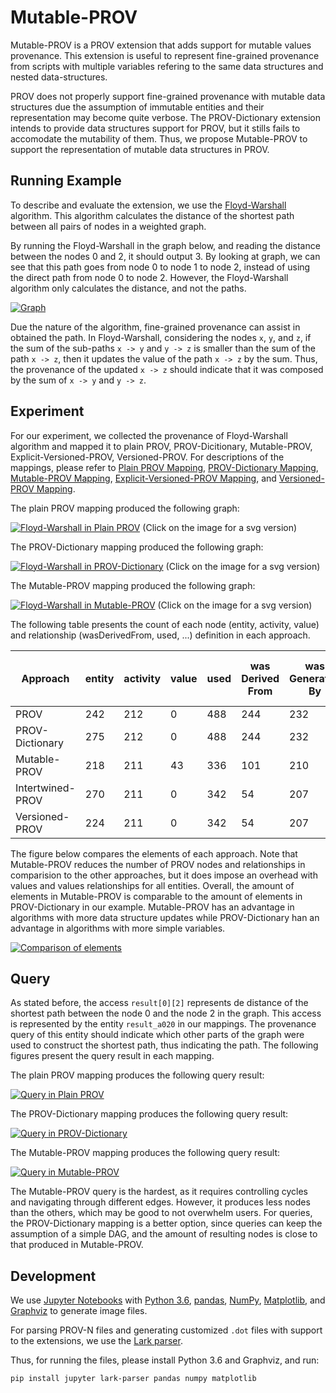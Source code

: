 # Mutable-PROV

Mutable-PROV is a PROV extension that adds support for mutable values provenance. This extension is useful to represent fine-grained provenance from scripts with multiple variables refering to the same data structures and nested data-structures.


PROV does not properly support fine-grained provenance with mutable data structures due the assumption of immutable entities and their representation may become quite verbose. The PROV-Dictionary extension intends to provide data structures support for PROV, but it stills fails to accomodate the mutability of them. Thus, we propose Mutable-PROV to support the representation of mutable data structures in PROV.

## Running Example

To describe and evaluate the extension, we use the [Floyd-Warshall](https://github.com/dew-uff/mutable-PROV/tree/master/algorithm.py) algorithm. This algorithm calculates the distance of the shortest path between all pairs of nodes in a weighted graph.

By running the Floyd-Warshall in the graph below, and reading the distance between the nodes 0 and 2, it should output 3. By looking at graph, we can see that this path goes from node 0 to node 1 to node 2, instead of using the direct path from node 0 to node 2. However, the Floyd-Warshall algorithm only calculates the distance, and not the paths.

[![Graph](https://github.com/dew-uff/mutable-prov/raw/master/graphs/graph.png)](https://github.com/dew-uff/mutable-prov/raw/master/graphs/graph.svg)

Due the nature of the algorithm, fine-grained provenance can assist in obtained the path. In Floyd-Warshall, considering the nodes `x`, `y`, and `z`, if the sum of the sub-paths `x -> y` and `y -> z` is smaller than the sum of the path `x -> z`, then it updates the value of the path `x -> z` by the sum. Thus, the provenance of the updated `x -> z` should indicate that it was composed by the sum of `x -> y` and `y -> z`.

## Experiment

For our experiment, we collected the provenance of Floyd-Warshall algorithm and mapped it to plain PROV, PROV-Dicitionary, Mutable-PROV, Explicit-Versioned-PROV, Versioned-PROV. For descriptions of the mappings, please refer to [Plain PROV Mapping](prov.md), [PROV-Dictionary Mapping](prov-dictionary.md), [Mutable-PROV Mapping](mutable-prov.md), [Explicit-Versioned-PROV Mapping](explicit-versioned-prov.md), and [Versioned-PROV Mapping](versioned-prov.md).


The plain PROV mapping produced the following graph:

[![Floyd-Warshall in Plain PROV](https://github.com/dew-uff/mutable-prov/raw/master/plain_prov/floydwarshall.png)](https://github.com/dew-uff/mutable-prov/raw/master/plain_prov/floydwarshall.svg)
(Click on the image for a svg version)

The PROV-Dictionary mapping produced the following graph:

[![Floyd-Warshall in PROV-Dictionary](https://github.com/dew-uff/mutable-prov/raw/master/prov_dictionary/floydwarshall.png)](https://github.com/dew-uff/mutable-prov/raw/master/prov_dictionary/floydwarshall.svg)
(Click on the image for a svg version)

The Mutable-PROV mapping produced the following graph:

[![Floyd-Warshall in Mutable-PROV](https://github.com/dew-uff/mutable-prov/raw/master/mutable_prov/floydwarshall.png)](https://github.com/dew-uff/mutable-prov/raw/master/mutable_prov/floydwarshall.svg)
(Click on the image for a svg version)

The following table presents the count of each node (entity, activity, value) and relationship (wasDerivedFrom, used, ...) definition in each approach.

Approach|entity|activity|value|used|was<br>Derived<br>From|was<br>Generated<br>By|had<br>Member|had<br>Dictionary<br>Member|derived<br>By<br>Insertion<br>From|accessed<br>Part|accessed|defined|was<br>Defined<br>By|derived<br>By<br>Insertion|used<br>Part|reference<br>Derived<br>From|part<br>Generated<br>By
---|---|---|---|---|---|---|---|---|---|---|---|---|---|---|---|---|---
PROV|242|212|0|488|244|232|126|0|0|0|0|0|0|0|0|0|0
PROV-Dictionary|275|212|0|488|244|232|0|0|42|0|0|0|0|0|0|0|0
Mutable-PROV|218|211|43|336|101|210|0|0|0|134|47|37|37|8|0|0|0
Intertwined-PROV|270|211|0|342|54|207|0|15|3|0|0|0|0|0|134|181|3
Versioned-PROV|224|211|0|342|54|207|0|0|0|0|0|0|0|8|134|181|3


The figure below compares the elements of each approach. Note that Mutable-PROV reduces the number of PROV nodes and relationships in comparision to the other approaches, but it does impose an overhead with values and values relationships for all entities. Overall, the amount of elements in Mutable-PROV is comparable to the amount of elements in PROV-Dictionary in our example. Mutable-PROV has an advantage in algorithms with more data structure updates while PROV-Dictionary han an advantage in algorithms with more simple variables.


[![Comparison of elements](https://github.com/dew-uff/mutable-prov/raw/master/graphs/comparison.png)](https://github.com/dew-uff/mutable-prov/raw/master/graphs/comparison.svg)


## Query

As stated before, the access `result[0][2]` represents de distance of the shortest path between the node 0 and the node 2 in the graph. This access is represented by the entity `result_a020` in our mappings.
The provenance query of this entity should indicate which other parts of the graph were used to construct the shortest path, thus indicating the path. The following figures present the query result in each mapping.

The plain PROV mapping produces the following query result:

[![Query in Plain PROV](https://github.com/dew-uff/mutable-prov/raw/master/plain_prov/query.png)](https://github.com/dew-uff/mutable-prov/raw/master/plain_prov/query.svg)

The PROV-Dictionary mapping produces the following query result:

[![Query in PROV-Dictionary](https://github.com/dew-uff/mutable-prov/raw/master/prov_dictionary/query.png)](https://github.com/dew-uff/mutable-prov/raw/master/prov_dictionary/query.svg)

The Mutable-PROV mapping produces the following query result:

[![Query in Mutable-PROV](https://github.com/dew-uff/mutable-prov/raw/master/mutable_prov/query.png)](https://github.com/dew-uff/mutable-prov/raw/master/mutable_prov/query.svg)


The Mutable-PROV query is the hardest, as it requires controlling cycles and navigating through different edges. However, it produces less nodes than the others, which may be good to not overwhelm users. For queries, the PROV-Dictionary mapping is a better option, since queries can keep the assumption of a simple DAG, and the amount of resulting nodes is close to that produced in Mutable-PROV.


## Development

We use [Jupyter Notebooks](https://github.com/dew-uff/mutable-PROV/tree/master/notebooks) with [Python 3.6](https://www.python.org/), [pandas](https://pandas.pydata.org/), [NumPy](http://www.numpy.org/), [Matplotlib](https://matplotlib.org/), and [Graphviz](https://www.graphviz.org/) to generate image files.

For parsing PROV-N files and generating customized `.dot` files with support to the extensions, we use the [Lark parser](https://github.com/erezsh/lark).

Thus, for running the files, please install Python 3.6 and Graphviz, and run:
```
pip install jupyter lark-parser pandas numpy matplotlib
```
